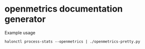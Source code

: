# openmetrics documentation generator

Example usage
```
halonctl process-stats --openmetrics | ./openmetrics-pretty.py
```